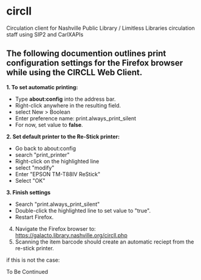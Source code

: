 # circll
Circulation client for Nashville Public Library / Limitless Libraries circulation staff using SIP2 and CarlXAPIs
## The following documention outlines print configuration settings for the Firefox browser while using the CIRCLL Web Client.

**1. To set automatic printing:**
  * Type **about:config** into the address bar.
  * Right-click anywhere in the resulting field.
  * select New > Boolean
  * Enter preference name: print.always_print_silent
  * For now, set value to **false**.

**2. Set default printer to the Re-Stick printer:**
  * Go back to about:config
  * search "print_printer"
  * Right-click on the highlighted line
  * select "modify"
  * Enter "EPSON TM-T88IV ReStick"
  * Select "OK"

**3. Finish settings**
  * Search "print.always_print_silent" 
  * Double-click the highlighted line to set value to "true". 
  * Restart Firefox. 

4. Navigate the Firefox browser to: https://galacto.library.nashville.org/circll.php
5. Scanning the item barcode should create an automatic reciept from the re-stick printer. 

if this is not the case:

To Be Continued
